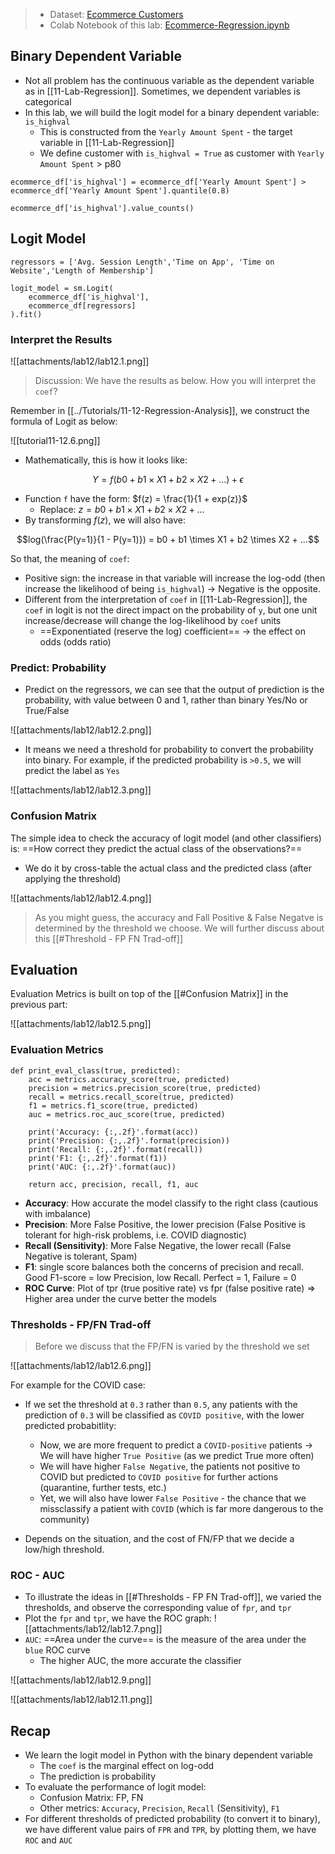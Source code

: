 > - Dataset: [Ecommerce Customers](https://www.kaggle.com/srolka/ecommerce-customers)
> - Colab Notebook of this lab: [Ecommerce-Regression.ipynb](https://colab.research.google.com/drive/1DvdewmdId2BJHIGL4QkSj0oak9Mfpc6r#scrollTo=7XODuZ1TERhT)


## Binary Dependent Variable
- Not all problem has the continuous variable as the dependent variable as in [[11-Lab-Regression]]. Sometimes, we dependent variables is categorical
- In this lab, we will build the logit model for a binary dependent variable: `is_highval`
	- This is constructed from the `Yearly Amount Spent` - the target variable in [[11-Lab-Regression]]
	- We define customer with `is_highval = True` as customer with `Yearly Amount Spent` > p80
```
ecommerce_df['is_highval'] = ecommerce_df['Yearly Amount Spent'] > ecommerce_df['Yearly Amount Spent'].quantile(0.8)

ecommerce_df['is_highval'].value_counts()
```

## Logit Model
```
regressors = ['Avg. Session Length','Time on App', 'Time on Website','Length of Membership']

logit_model = sm.Logit(
	ecommerce_df['is_highval'],
	ecommerce_df[regressors]
).fit()
```

### Interpret the Results
![[attachments/lab12/lab12.1.png]]

> Discussion: We have the results as below. How you will interpret the `coef`?

Remember in [[../Tutorials/11-12-Regression-Analysis]], we construct the formula of Logit as below:

![[tutorial11-12.6.png]]

- Mathematically, this is how it looks like:

$$Y = f(b0 + b1 \times X1 + b2 \times X2 + ...) + \epsilon$$

- Function `f` have the form: $f(z) = \frac{1}{1 + exp(z)}$
	- Replace: $z = b0 + b1 \times X1 + b2 \times X2 + ...$
- By transforming $f(z)$, we will also have:

$$log(\frac{P(y=1)}{1 - P(y=1)}) = b0 + b1 \times X1 + b2 \times X2 + ...$$

So that, the meaning of `coef`:
- Positive sign: the increase in that variable will increase the log-odd (then increase the likelihood of being `is_highval`) -> Negative is the opposite.
- Different from the interpretation of `coef` in [[11-Lab-Regression]], the `coef` in logit is not the direct impact on the probability of `y`, but one unit increase/decrease will change the log-likelihood by `coef` units
	- ==Exponentiated (reserve the log) coefficient== -> the effect on odds (odds ratio)

### Predict: Probability
- Predict on the regressors, we can see that the output of prediction is the probability, with value between 0 and 1, rather than binary Yes/No or True/False

![[attachments/lab12/lab12.2.png]]

- It means we need a threshold for probability to convert the probability into binary. For example, if the predicted probability is `>0.5`, we will predict the label as `Yes`

![[attachments/lab12/lab12.3.png]]

### Confusion Matrix
The simple idea to check the accuracy of logit model (and other classifiers) is: ==How correct they predict the actual class of the observations?==
- We do it by cross-table the actual class and the predicted class (after applying the threshold)

![[attachments/lab12/lab12.4.png]]

> As you might guess, the accuracy and Fall Positive & False Negatve is determined by the threshold we choose. We will further discuss about this [[#Threshold - FP FN Trad-off]]

## Evaluation
Evaluation Metrics is built on top of the [[#Confusion Matrix]] in the previous part:

![[attachments/lab12/lab12.5.png]]

### Evaluation Metrics
```
def print_eval_class(true, predicted):
	acc = metrics.accuracy_score(true, predicted)
	precision = metrics.precision_score(true, predicted)
	recall = metrics.recall_score(true, predicted)
	f1 = metrics.f1_score(true, predicted)
	auc = metrics.roc_auc_score(true, predicted)

	print('Accuracy: {:,.2f}'.format(acc))
	print('Precision: {:,.2f}'.format(precision))
	print('Recall: {:,.2f}'.format(recall))
	print('F1: {:,.2f}'.format(f1))
	print('AUC: {:,.2f}'.format(auc))

	return acc, precision, recall, f1, auc
```
-   **Accuracy**: How accurate the model classify to the right class (cautious with imbalance)
-   **Precision**: More False Positive, the lower precision (False Positive is tolerant for high-risk problems, i.e. COVID diagnostic)
-   **Recall (Sensitivity)**: More False Negative, the lower recall (False Negative is tolerant, Spam)
-   **F1**: single score balances both the concerns of precision and recall. Good F1-score = low Precision, low Recall. Perfect = 1, Failure = 0
-   **ROC Curve**: Plot of tpr (true positive rate) vs fpr (false positive rate) => Higher area under the curve better the models

### Thresholds - FP/FN Trad-off 
> Before we discuss that the FP/FN is varied by the threshold we set

![[attachments/lab12/lab12.6.png]]

For example for the COVID case:
- If we set the threshold at `0.3` rather than `0.5`, any patients with the prediction of `0.3` will be classified as `COVID positive`, with the lower predicted probabitlity:
	- Now, we are more frequent to predict a `COVID-positive` patients -> We will have higher `True Positive` (as we predict True more often)
	- We will have higher `False Negative`, the patients not positive to COVID but predicted to `COVID positive` for further actions (quarantine, further tests, etc.)
	- Yet, we will also have lower `False Positive` - the chance that we missclassify a patient with `COVID` (which is far more dangerous to the community)

- Depends on the situation, and the cost of FN/FP that we decide a low/high threshold. 

### ROC - AUC
- To illustrate the ideas in [[#Thresholds - FP FN Trad-off]], we varied the thresholds, and observe the corresponding value of `fpr`, and `tpr`
- Plot the `fpr` and `tpr`, we have the ROC graph:
![[attachments/lab12/lab12.7.png]]
- `AUC`: ==Area under the curve== is the measure of the area under the `blue` ROC curve
	- The higher AUC, the more accurate the classifier

![[attachments/lab12/lab12.9.png]]

![[attachments/lab12/lab12.11.png]]

## Recap
- We learn the logit model in Python with the binary dependent variable
	- The `coef` is the marginal effect on log-odd
	- The prediction is probability
- To evaluate the performance of logit model:
	- Confusion Matrix: FP, FN
	- Other metrics: `Accuracy`, `Precision`, `Recall` (Sensitivity), `F1`
- For different thresholds of predicted probability (to convert it to binary), we have different value pairs of `FPR` and `TPR`, by plotting them, we have `ROC` and `AUC`